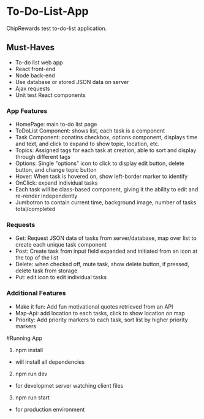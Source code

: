# To-Do-List-App
ChipRewards test to-do-list application. 

## Must-Haves
- To-do list web app
- React front-end
- Node back-end
- Use database or stored JSON data on server
- Ajax requests
- Unit test React components

### App Features
- HomePage: main to-do list page
- ToDoList Component: shows list, each task is a component
- Task Component: conatins checkbox, options component, displays time and text, and click to expand to show topic, location, etc.
- Topics: Assigned tags for each task at creation, able to sort and display through different tags
- Options: Single "options" icon to click to display edit button, delete button, and change topic button
- Hover: When task is hovered on, show left-border marker to identify
- OnClick: expand individual tasks
- Each task will be class-based component, giving it the ability to edit and re-render independently
- Jumbotron to contain current time, background image, number of tasks total/completed

### Requests
- Get: Request JSON data of tasks from server/database, map over list to create each unique task component
- Post: Create task from input field expanded and initiated from an icon at the top of the list
- Delete: when checked off, mute task, show delete button, if pressed, delete task from storage
- Put: edit icon to edit individual tasks

### Additional Features
- Make it fun: Add fun motivational quotes retrieved from an API
- Map-Api: add location to each tasks, click to show location on map
- Priority: Add priority markers to each task, sort list by higher priority markers

#Running App

1) npm install
- will install all dependencies

2) npm run dev 
- for developmet server watching client files

3) npm run start
- for production environment